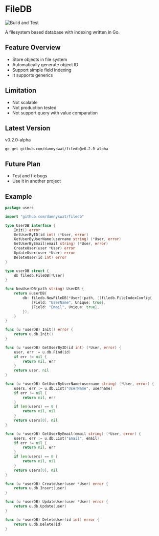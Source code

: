 # FileDB
![Build and Test](https://github.com/dannyswat/filedb/actions/workflows/go.yml/badge.svg)

A filesystem based database with indexing written in Go.

## Feature Overview
- Store objects in file system
- Automatically generate object ID
- Support simple field indexing
- It supports generics

## Limitation
- Not scalable
- Not production tested
- Not support query with value comparation

## Latest Version
v0.2.0-alpha

```console
go get github.com/dannyswat/filedb@v0.2.0-alpha
```

## Future Plan
- Test and fix bugs
- Use it in another project

## Example
```go
package users

import "github.com/dannyswat/filedb"

type UserDB interface {
	Init() error
	GetUserByID(id int) (*User, error)
	GetUserByUserName(username string) (*User, error)
	GetUserByEmail(email string) (*User, error)
	CreateUser(user *User) error
	UpdateUser(user *User) error
	DeleteUser(id int) error
}

type userDB struct {
	db filedb.FileDB[*User]
}

func NewUserDB(path string) UserDB {
	return &userDB{
		db: filedb.NewFileDB[*User](path, []filedb.FileIndexConfig{
			{Field: "UserName", Unique: true},
			{Field: "Email", Unique: true},
		}),
	}
}

func (u *userDB) Init() error {
	return u.db.Init()
}

func (u *userDB) GetUserByID(id int) (*User, error) {
	user, err := u.db.Find(id)
	if err != nil {
		return nil, err
	}
	return user, nil
}

func (u *userDB) GetUserByUserName(username string) (*User, error) {
	users, err := u.db.List("UserName", username)
	if err != nil {
		return nil, err
	}
	if len(users) == 0 {
		return nil, nil
	}
	return users[0], nil
}

func (u *userDB) GetUserByEmail(email string) (*User, error) {
	users, err := u.db.List("Email", email)
	if err != nil {
		return nil, err
	}
	if len(users) == 0 {
		return nil, nil
	}
	return users[0], nil
}

func (u *userDB) CreateUser(user *User) error {
	return u.db.Insert(user)
}

func (u *userDB) UpdateUser(user *User) error {
	return u.db.Update(user)
}

func (u *userDB) DeleteUser(id int) error {
	return u.db.Delete(id)
}

```
